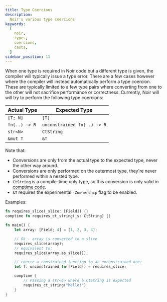 ```yaml
---
title: Type Coercions
description:
  Noir's various type coercions
keywords:
  [
    noir,
    types,
    coercions,
    casts,
  ]
sidebar_position: 11
---
```


When one type is required in Noir code but a different type is given, the compiler will typically issue
a type error. There are a few cases however where the compiler will instead automatically perform a
type coercion. These are typically limited to a few type pairs where converting from one to the other
will not sacrifice performance or correctness. Currently, Noir will will try to perform the following
type coercions:

| Actual Type   | Expected Type               |
| ------------- | --------------------------- |
| `[T; N]`      | `[T]`                       |
| `fn(..) -> R` | `unconstrained fn(..) -> R` |
| `str<N>`      | `CtString`                  |
| `&mut T`      | `&T`                        |

Note that:
- Conversions are only from the actual type to the expected type, never the other way around.
- Conversions are only performed on the outermost type, they're never performed within a nested type.
- `CtString` is a compile-time only type, so this conversion is only valid in [comptime code](../../concepts/comptime.md).
- `&T` requires the experimental `-Zownership` flag to be enabled.

Examples:
```rust
fn requires_slice(_slice: [Field]) {}
comptime fn requires_ct_string(_s: CtString) {}

fn main() {
    let array: [Field; 4] = [1, 2, 3, 4];

    // Ok - array is converted to a slice
    requires_slice(array);
    // equivalent to:
    requires_slice(array.as_slice());

    // coerce a constrained function to an unconstrained one:
    let f: unconstrained fn([Field]) = requires_slice;

    comptime {
        // Passing a str<6> where a CtString is expected
        requires_ct_string("hello!")
    }
}
```
